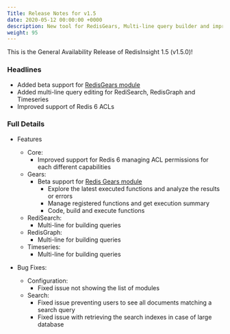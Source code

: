 ```yaml
---
Title: Release Notes for v1.5
date: 2020-05-12 00:00:00 +0000
description: New tool for RedisGears, Multi-line query builder and improved suppport of Redis 6 ACLs.
weight: 95
---
```


This is the General Availability Release of RedisInsight 1.5 (v1.5.0)!

### Headlines

- Added beta support for [RedisGears module](https://oss.redislabs.com/redisgears/)
- Added multi-line query editing for RediSearch, RedisGraph and Timeseries
- Improved support of Redis 6 ACLs

### Full Details

- Features
    - Core:
        - Improved support for Redis 6 managing ACL permissions for each different capabilities
    - Gears:
        - Beta support for [Redis Gears module](https://oss.redislabs.com/redisgears/)
            - Explore the latest executed functions and analyze the results or errors
            - Manage registered functions and get execution summary
            - Code, build and execute functions
    - RediSearch:
        - Multi-line for building queries
    - RedisGraph:
        - Multi-line for building queries
    - Timeseries:
        - Multi-line for building queries

- Bug Fixes:
    - Configuration:
        - Fixed issue not showing the list of modules
    - Search:
        - Fixed issue preventing users to see all documents matching a search query
        - Fixed issue with retrieving the search indexes in case of large database
